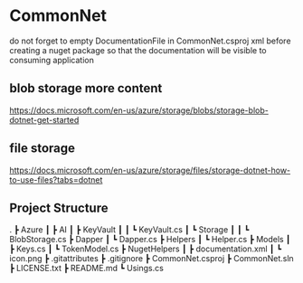 # CommonNet

do not forget to empty DocumentationFile in CommonNet.csproj xml before creating a nuget package so that the documentation will be visible to consuming application 


## blob storage more content 

   https://docs.microsoft.com/en-us/azure/storage/blobs/storage-blob-dotnet-get-started


## file storage 

https://docs.microsoft.com/en-us/azure/storage/files/storage-dotnet-how-to-use-files?tabs=dotnet

## Project Structure

 .
 ┣ Azure
 ┃ ┣ AI
 ┃ ┣ KeyVault
 ┃ ┃ ┗ KeyVault.cs
 ┃ ┗ Storage
 ┃ ┃ ┗ BlobStorage.cs
 ┣ Dapper
 ┃ ┗ Dapper.cs
 ┣ Helpers
 ┃ ┗ Helper.cs
 ┣ Models
 ┃ ┣ Keys.cs
 ┃ ┗ TokenModel.cs
 ┣ NugetHelpers
 ┃ ┣ documentation.xml
 ┃ ┗ icon.png
 ┣ .gitattributes
 ┣ .gitignore
 ┣ CommonNet.csproj
 ┣ CommonNet.sln
 ┣ LICENSE.txt
 ┣ README.md
 ┗ Usings.cs